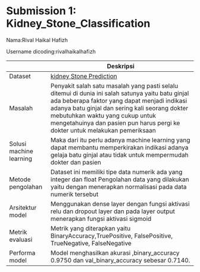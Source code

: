 # Submission 1: Kidney_Stone_Classification

Nama:Rival Haikal Hafizh

Username dicoding:rivalhaikalhafizh

|                         | Deskripsi                                                                                                                                                                                                                                                                                                             |
| ----------------------- | --------------------------------------------------------------------------------------------------------------------------------------------------------------------------------------------------------------------------------------------------------------------------------------------------------------------- |
| Dataset                 | [kidney Stone Prediction](https://www.kaggle.com/competitions/playground-series-s3e12/data?select=train.csv)                                                                                                                                                                                                          |
| Masalah                 | Penyakit salah satu masalah yang pasti selalu ditemui di dunia ini salah satunya yaitu batu ginjal ada beberapa faktor yang dapat menjadi indikasi adanya batu ginjal dan sering kali seorang dokter mebutuhkan waktu yang cukup untuk mengetahuinya dan pasien pun harus pergi ke dokter untuk melakukan pemeriksaan |
| Solusi machine learning | Maka dari itu perlu adanya machine learning yang dapat membantu memperkirakan indikasi adanya gelaja batu ginjal atau tidak untuk mempermudah dokter dan pasien                                                                                                                                                       |
| Metode pengolahan       | Dataset ini memiliki tipe data numerik ada yang integer dan float Pengolahan data yang dilakukan yaitu dengan menerapkan normalisasi pada data numerik tersebut                                                                                                                                                       |
| Arsitektur model        | Menggunakan dense layer dengan fungsi aktivasi relu dan dropout layer dan pada layer output menerapkan fungsi aktivasi sigmoid                                                                                                                                                                                        |
| Metrik evaluasi         | Metrik yang diterapkan yaitu BinaryAccuracy,TruePositive, FalsePositive, TrueNegative, FalseNegative                                                                                                                                                                                                                  |
| Performa model          | Model menghasilkan akurasi ,binary_accuracy 0.9750 dan val_binary_accuracy sebesar 0.7140.                                                                                                                                                                                                                            |

